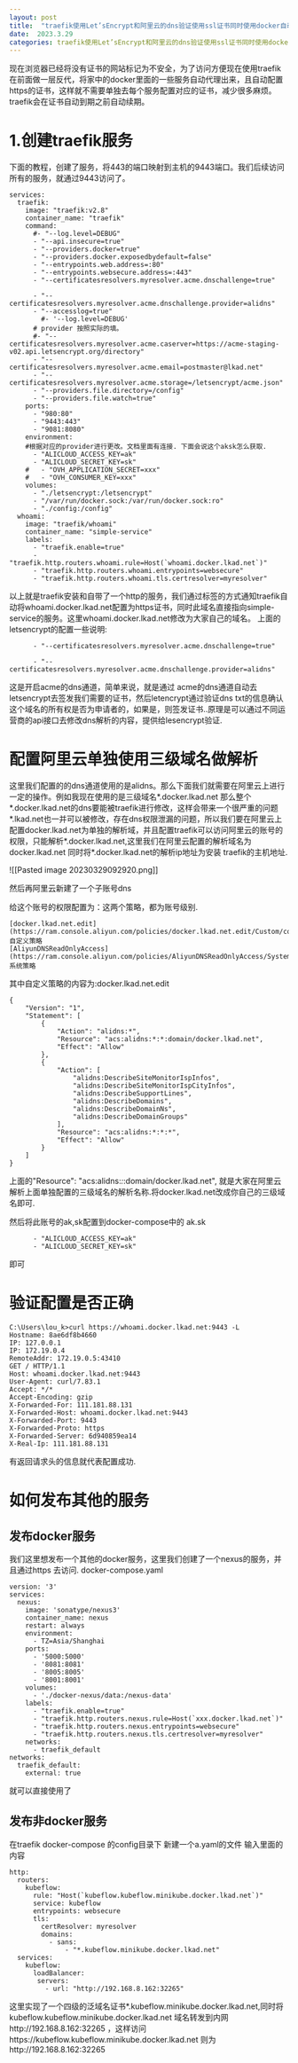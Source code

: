```yaml
---
layout: post
title:  "traefik使用Let’sEncrypt和阿里云的dns验证使用ssl证书同时使用docker自动发现和配置文件动态配置进行内网服务反代"
date:  2023.3.29
categories: traefik使用Let’sEncrypt和阿里云的dns验证使用ssl证书同时使用docker自动发现和配置文件动态配置进行内网服务反代
---
```


现在浏览器已经将没有证书的网站标记为不安全，为了访问方便现在使用traefik 在前面做一层反代，将家中的docker里面的一些服务自动代理出来，且自动配置https的证书，这样就不需要单独去每个服务配置对应的证书，减少很多麻烦。traefik会在证书自动到期之前自动续期。
# 1.创建traefik服务
下面的教程，创建了服务，将443的端口映射到主机的9443端口。我们后续访问所有的服务，就通过9443访问了。
```
services:
  traefik:
    image: "traefik:v2.8"
    container_name: "traefik"
    command:
      #- "--log.level=DEBUG"
      - "--api.insecure=true"
      - "--providers.docker=true"
      - "--providers.docker.exposedbydefault=false"
      - "--entrypoints.web.address=:80"
      - "--entrypoints.websecure.address=:443"
      - "--certificatesresolvers.myresolver.acme.dnschallenge=true"

      - "--certificatesresolvers.myresolver.acme.dnschallenge.provider=alidns"
      - "--accesslog=true"
        #- '--log.level=DEBUG'
      # provider 按照实际的填。
      #- "--certificatesresolvers.myresolver.acme.caserver=https://acme-staging-v02.api.letsencrypt.org/directory"
      - "--certificatesresolvers.myresolver.acme.email=postmaster@lkad.net"
      - "--certificatesresolvers.myresolver.acme.storage=/letsencrypt/acme.json"
      - "--providers.file.directory=/config"
      - "--providers.file.watch=true"
    ports:
      - "980:80"
      - "9443:443"
      - "9081:8080"
    environment:
    #根据对应的provider进行更改。文档里面有连接. 下面会说这个aksk怎么获取.
      - "ALICLOUD_ACCESS_KEY=ak"
      - "ALICLOUD_SECRET_KEY=sk"
    #   - "OVH_APPLICATION_SECRET=xxx"
    #   - "OVH_CONSUMER_KEY=xxx"
    volumes:
      - "./letsencrypt:/letsencrypt"
      - "/var/run/docker.sock:/var/run/docker.sock:ro"
      - "./config:/config"
  whoami:
    image: "traefik/whoami"
    container_name: "simple-service"
    labels:
      - "traefik.enable=true"
      - "traefik.http.routers.whoami.rule=Host(`whoami.docker.lkad.net`)"
      - "traefik.http.routers.whoami.entrypoints=websecure"
      - "traefik.http.routers.whoami.tls.certresolver=myresolver"
```

以上就是traefik安装和自带了一个http的服务，我们通过标签的方式通知traefik自动将whoami.docker.lkad.net配置为https证书，同时此域名直接指向simple-service的服务。这里whoami.docker.lkad.net修改为大家自己的域名。
上面的letsencrypt的配置一些说明:
```
      - "--certificatesresolvers.myresolver.acme.dnschallenge=true"

      - "--certificatesresolvers.myresolver.acme.dnschallenge.provider=alidns"
```
这是开启acme的dns通道，简单来说，就是通过 acme的dns通道自动去letsencrypt去签发我们需要的证书，然后letencrypt通过验证dns txt的信息确认这个域名的所有权是否为申请者的，如果是，则签发证书..原理是可以通过不同运营商的api接口去修改dns解析的内容，提供给lesencrypt验证.
# 配置阿里云单独使用三级域名做解析
这里我们配置的的dns通道使用的是alidns。那么下面我们就需要在阿里云上进行一定的操作。例如我现在使用的是三级域名*.docker.lkad.net 那么整个*.docker.lkad.net的dns要能被traefik进行修改，这样会带来一个很严重的问题*.lkad.net也一并可以被修改，存在dns权限泄漏的问题，所以我们要在阿里云上配置docker.lkad.net为单独的解析域，并且配置traefik可以访问阿里云的账号的权限，只能解析*.docker.lkad.net,这里我们在阿里云配置的解析域名为docker.lkad.net
同时将*.docker.lkad.net的解析ip地址为安装 traefik的主机地址.



![[Pasted image 20230329092920.png]]




然后再阿里云新建了一个子账号dns

给这个账号的权限配置为：这两个策略，都为账号级别.
```
[docker.lkad.net.edit](https://ram.console.aliyun.com/policies/docker.lkad.net.edit/Custom/content)  
自定义策略
[AliyunDNSReadOnlyAccess](https://ram.console.aliyun.com/policies/AliyunDNSReadOnlyAccess/System/content)  
系统策略
```

其中自定义策略的内容为:docker.lkad.net.edit
```
{
    "Version": "1",
    "Statement": [
        {
            "Action": "alidns:*",
            "Resource": "acs:alidns:*:*:domain/docker.lkad.net",
            "Effect": "Allow"
        },
        {
            "Action": [
                "alidns:DescribeSiteMonitorIspInfos",
                "alidns:DescribeSiteMonitorIspCityInfos",
                "alidns:DescribeSupportLines",
                "alidns:DescribeDomains",
                "alidns:DescribeDomainNs",
                "alidns:DescribeDomainGroups"
            ],
            "Resource": "acs:alidns:*:*:*",
            "Effect": "Allow"
        }
    ]
}
```
上面的"Resource": "acs:alidns:*:*:domain/docker.lkad.net", 就是大家在阿里云解析上面单独配置的三级域名的解析名称.将docker.lkad.net改成你自己的三级域名即可.

然后将此账号的ak,sk配置到docker-compose中的 ak.sk
```
      - "ALICLOUD_ACCESS_KEY=ak"
      - "ALICLOUD_SECRET_KEY=sk"
```
即可
# 验证配置是否正确
```
C:\Users\lou_k>curl https://whoami.docker.lkad.net:9443 -L
Hostname: 8ae6df8b4660
IP: 127.0.0.1
IP: 172.19.0.4
RemoteAddr: 172.19.0.5:43410
GET / HTTP/1.1
Host: whoami.docker.lkad.net:9443
User-Agent: curl/7.83.1
Accept: */*
Accept-Encoding: gzip
X-Forwarded-For: 111.181.88.131
X-Forwarded-Host: whoami.docker.lkad.net:9443
X-Forwarded-Port: 9443
X-Forwarded-Proto: https
X-Forwarded-Server: 6d940859ea14
X-Real-Ip: 111.181.88.131
```
有返回请求头的信息就代表配置成功.

# 如何发布其他的服务
## 发布docker服务
我们这里想发布一个其他的docker服务，这里我们创建了一个nexus的服务，并且通过https 去访问.
docker-compose.yaml
```
version: '3'
services:
  nexus:
    image: 'sonatype/nexus3'
    container_name: nexus
    restart: always
    environment:
      - TZ=Asia/Shanghai
    ports:
      - '5000:5000'
      - '8081:8081'
      - '8005:8005'
      - '8001:8001'
    volumes:
      - './docker-nexus/data:/nexus-data'
    labels:
      - "traefik.enable=true"
      - "traefik.http.routers.nexus.rule=Host(`xxx.docker.lkad.net`)"
      - "traefik.http.routers.nexus.entrypoints=websecure"
      - "traefik.http.routers.nexus.tls.certresolver=myresolver"
    networks:
      - traefik_default
networks:
  traefik_default:
    external: true
```
就可以直接使用了
## 发布非docker服务
在traefik docker-compose 的config目录下 新建一个a.yaml的文件
输入里面的内容
```
http:
  routers:
    kubeflow:
      rule: "Host(`kubeflow.kubeflow.minikube.docker.lkad.net`)"
      service: kubeflow
      entrypoints: websecure
      tls:
        certResolver: myresolver
        domains:
          - sans:
              - "*.kubeflow.minikube.docker.lkad.net"
  services:
    kubeflow:
      loadBalancer:
       servers:
         - url: "http://192.168.8.162:32265"
```
这里实现了一个四级的泛域名证书*.kubeflow.minikube.docker.lkad.net,同时将kubeflow.kubeflow.minikube.docker.lkad.net 域名转发到内网http://192.168.8.162:32265 ，这样访问https://kubeflow.kubeflow.minikube.docker.lkad.net 则为http://192.168.8.162:32265
